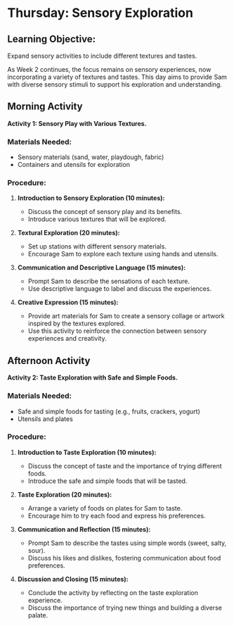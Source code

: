 # Thursday: Sensory Exploration

## Learning Objective:
Expand sensory activities to include different textures and tastes.

As Week 2 continues, the focus remains on sensory experiences, now incorporating a variety of textures and tastes. This day aims to provide Sam with diverse sensory stimuli to support his exploration and understanding.

## Morning Activity
**Activity 1: Sensory Play with Various Textures.**

### Materials Needed:
- Sensory materials (sand, water, playdough, fabric)
- Containers and utensils for exploration

### Procedure:
1. **Introduction to Sensory Exploration (10 minutes):**
   - Discuss the concept of sensory play and its benefits.
   - Introduce various textures that will be explored.

2. **Textural Exploration (20 minutes):**
   - Set up stations with different sensory materials.
   - Encourage Sam to explore each texture using hands and utensils.

3. **Communication and Descriptive Language (15 minutes):**
   - Prompt Sam to describe the sensations of each texture.
   - Use descriptive language to label and discuss the experiences.

4. **Creative Expression (15 minutes):**
   - Provide art materials for Sam to create a sensory collage or artwork inspired by the textures explored.
   - Use this activity to reinforce the connection between sensory experiences and creativity.

## Afternoon Activity
**Activity 2: Taste Exploration with Safe and Simple Foods.**

### Materials Needed:
- Safe and simple foods for tasting (e.g., fruits, crackers, yogurt)
- Utensils and plates

### Procedure:
1. **Introduction to Taste Exploration (10 minutes):**
   - Discuss the concept of taste and the importance of trying different foods.
   - Introduce the safe and simple foods that will be tasted.

2. **Taste Exploration (20 minutes):**
   - Arrange a variety of foods on plates for Sam to taste.
   - Encourage him to try each food and express his preferences.

3. **Communication and Reflection (15 minutes):**
   - Prompt Sam to describe the tastes using simple words (sweet, salty, sour).
   - Discuss his likes and dislikes, fostering communication about food preferences.

4. **Discussion and Closing (15 minutes):**
   - Conclude the activity by reflecting on the taste exploration experience.
   - Discuss the importance of trying new things and building a diverse palate.